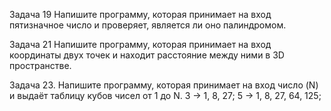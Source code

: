  Задача 19   Напишите программу, которая принимает на вход пятизначное число и проверяет, является ли оно палиндромом.
 
 Задача 21  Напишите программу, которая принимает на вход координаты двух точек и находит расстояние между ними в 3D пространстве.
 
 Задача 23. Напишите программу, которая принимает на вход число (N) и выдаёт таблицу кубов чисел от 1 до N. 3 -> 1, 8, 27; 5 -> 1, 8, 27, 64, 125;
 
